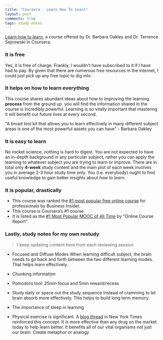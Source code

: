 ```yaml
---
title: "Coursera - Learn How To Learn"
layout: post
comments: true
tags: study notes
---
```



[Learn how to learn](https://www.coursera.org/learn/learning-how-to-learn/home/welcome), a course offered by Dr. Barbara Oakley and Dr. Terrence Sejnowski in Coursera.

### It is free
Yes, it is free of charge. Frankly, I wouldn't have subscribed to it if I have had to pay. By given that there are numerous free resources in the internet, I could just pick up any free topic to dig into.

### It helps on how to learn everything
This course shares abundant ideas about how to improving the learning **process** from the ground up. you will find the information shared in the course is incredibly powerful. Learning is so vitally important that mastering it will benefit our future lives at every second.

><cite>
"A broad tool kit that allows you to learn effectively in many different subject areas is one of the most powerful assets you can have" - Barbara Oakley
</cite>

### It is easy to learn
No rocket science, nothing is hard to digest. You are not expected to have an in-depth background in any particular subject, rather you can apply the learning to whatever subject you are trying to learn or improve. There are in total only **4-week** study content and the main plot of each week involves you in average 2-3 hour study time only. You (i.e. everybody) ought to find useful knowledge to gain better insights about *how to learn*.

### It is popular, drastically
- This course was ranked the [#1 most popular free online course](http://uk.businessinsider.com/most-popular-coursera-courses-of-2015-2015-12) for professionals by Business Insider.
- This course is Coursera’s #1 course.
- It is listed as the [#1 Most Popular MOOC of All Time](http://www.onlinecoursereport.com/the-50-most-popular-moocs-of-all-time/) by "Online Course Report".

### Lastly, study notes for my own restudy
>I keep updating content here from each reviewing session

- Focused and Diffuse Modes
    When learning difficult subject, the brain needs to go back and forth between the two different learning modes. That helps learn effectively.

- Chunking information

- Pomodoro tool: 25min focus and 5min reward/recess

- Study daily or space out the study sequence instead of cramming to let brain absorb more effectively. This helps to build long term memory.

- The importance of sleep in learning

- Physical exercise is significant.
    A [blog thread](http://mobile.nytimes.com/blogs/well/2015/12/09/does-exercise-help-keep-our-brains-young/) in New York Times reinforced this concept. It is more effective than any drug on the market today to help learn better. It benefits all of our vital organisms not just our brain.
    Create metaphor or analogy
